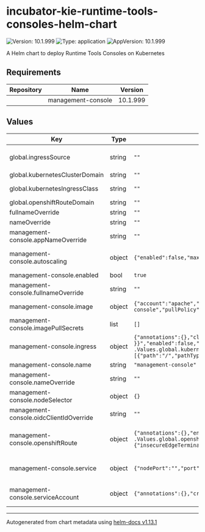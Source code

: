 <!--
   Licensed to the Apache Software Foundation (ASF) under one
   or more contributor license agreements.  See the NOTICE file
   distributed with this work for additional information
   regarding copyright ownership.  The ASF licenses this file
   to you under the Apache License, Version 2.0 (the
   "License"); you may not use this file except in compliance
   with the License.  You may obtain a copy of the License at
     http://www.apache.org/licenses/LICENSE-2.0
   Unless required by applicable law or agreed to in writing,
   software distributed under the License is distributed on an
   "AS IS" BASIS, WITHOUT WARRANTIES OR CONDITIONS OF ANY
   KIND, either express or implied.  See the License for the
   specific language governing permissions and limitations
   under the License.
-->

# incubator-kie-runtime-tools-consoles-helm-chart

![Version: 10.1.999](https://img.shields.io/badge/Version-10.1.999-informational?style=flat-square) ![Type: application](https://img.shields.io/badge/Type-application-informational?style=flat-square) ![AppVersion: 10.1.999](https://img.shields.io/badge/AppVersion-10.1.999-informational?style=flat-square)

A Helm chart to deploy Runtime Tools Consoles on Kubernetes

## Requirements

| Repository | Name               | Version  |
| ---------- | ------------------ | -------- |
|            | management-console | 10.1.999 |

## Values

| Key                                     | Type   | Default                                                                                                                                                                                                                                                 | Description                                                                                                                                      |
| --------------------------------------- | ------ | ------------------------------------------------------------------------------------------------------------------------------------------------------------------------------------------------------------------------------------------------------- | ------------------------------------------------------------------------------------------------------------------------------------------------ |
| global.ingressSource                    | string | `""`                                                                                                                                                                                                                                                    | Which ingress source is being used (none/"minikube"/"kubernetes"/"openshift") Obs.: For NOTES generation only                                    |
| global.kubernetesClusterDomain          | string | `""`                                                                                                                                                                                                                                                    | If using Minikube or Kubernetes, set the cluster domain                                                                                          |
| global.kubernetesIngressClass           | string | `""`                                                                                                                                                                                                                                                    | If using Minikube or Kubernetes, set the Ingress class (i.e: nginx)                                                                              |
| global.openshiftRouteDomain             | string | `""`                                                                                                                                                                                                                                                    | If using OpenShift Routes, set the Route domain                                                                                                  |
| fullnameOverride                        | string | `""`                                                                                                                                                                                                                                                    | Overrides charts full name                                                                                                                       |
| nameOverride                            | string | `""`                                                                                                                                                                                                                                                    | Overrides charts name                                                                                                                            |
| management-console.appNameOverride      | string | `""`                                                                                                                                                                                                                                                    | Overrides the deployed application name                                                                                                          |
| management-console.autoscaling          | object | `{"enabled":false,"maxReplicas":100,"minReplicas":1,"targetCPUUtilizationPercentage":80}`                                                                                                                                                               | Management Console HorizontalPodAutoscaler configuration (https://kubernetes.io/docs/tasks/run-application/horizontal-pod-autoscale/)            |
| management-console.enabled              | bool   | `true`                                                                                                                                                                                                                                                  | Enable or disable Management Console installation                                                                                                |
| management-console.fullnameOverride     | string | `""`                                                                                                                                                                                                                                                    | Overrides charts full name                                                                                                                       |
| management-console.image                | object | `{"account":"apache","name":"incubator-kie-kogito-management-console","pullPolicy":"IfNotPresent","registry":"docker.io","tag":"main"}`                                                                                                                 | Image source configuration for the Management Console image                                                                                      |
| management-console.imagePullSecrets     | list   | `[]`                                                                                                                                                                                                                                                    | Pull secrets used when pulling Management Console image                                                                                          |
| management-console.ingress              | object | `{"annotations":{},"className":"{{ .Values.global.kubernetesIngressClass }}","enabled":false,"hosts":[{"host":"management-console.{{ .Values.global.kubernetesClusterDomain }}","paths":[{"path":"/","pathType":"ImplementationSpecific"}]}],"tls":[]}` | Management Console Ingress configuration (https://kubernetes.io/docs/concepts/services-networking/ingress/)                                      |
| management-console.name                 | string | `"management-console"`                                                                                                                                                                                                                                  | Component name                                                                                                                                   |
| management-console.nameOverride         | string | `""`                                                                                                                                                                                                                                                    | Overrides charts name                                                                                                                            |
| management-console.nodeSelector         | object | `{}`                                                                                                                                                                                                                                                    |                                                                                                                                                  |
| management-console.oidcClientIdOverride | string | `""`                                                                                                                                                                                                                                                    | Overrides the OIDC Client ID used by the Management Console                                                                                      |
| management-console.openshiftRoute       | object | `{"annotations":{},"enabled":false,"host":"management-console.{{ .Values.global.openshiftRouteDomain }}","tls":{"insecureEdgeTerminationPolicy":"None","termination":"edge"}}`                                                                          | Management Console OpenShift Route configuration (https://docs.openshift.com/container-platform/4.14/networking/routes/route-configuration.html) |
| management-console.service              | object | `{"nodePort":"","port":8081,"targetPort":8080,"type":"ClusterIP"}`                                                                                                                                                                                      | Management Console Service configuration (https://kubernetes.io/docs/concepts/services-networking/service/)                                      |
| management-console.serviceAccount       | object | `{"annotations":{},"create":true,"name":""}`                                                                                                                                                                                                            | Management Console ServiceAccount configuration (https://kubernetes.io/docs/concepts/security/service-accounts/)                                 |

---

Autogenerated from chart metadata using [helm-docs v1.13.1](https://github.com/norwoodj/helm-docs/releases/v1.13.1)
